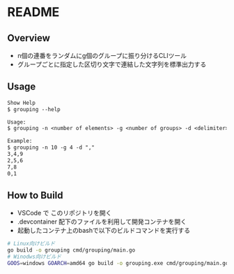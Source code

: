 # README

## Overview
- n個の連番をランダムにg個のグループに振り分けるCLIツール
- グループごとに指定した区切り文字で連結した文字列を標準出力する

## Usage

```txt
Show Help
$ grouping --help

Usage:
$ grouping -n <number of elements> -g <number of groups> -d <delimiter> -v

Example:
$ grouping -n 10 -g 4 -d ","
3,4,9
2,5,6
7,8
0,1
```

## How to Build
- VSCode で このリポジトリを開く
- .devcontainer 配下のファイルを利用して開発コンテナを開く
- 起動したコンテナ上のbashで以下のビルドコマンドを実行する

```bash
# Linux向けビルド
go build -o grouping cmd/grouping/main.go
# Winodws向けビルド
GOOS=windows GOARCH=amd64 go build -o grouping.exe cmd/grouping/main.go
```
